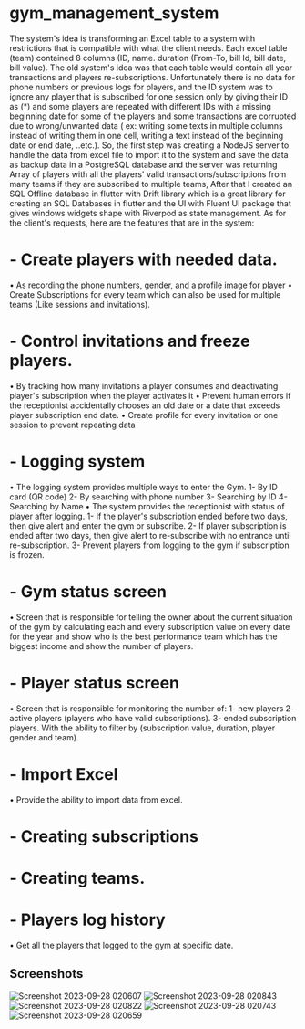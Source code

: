 # gym_management_system

The system's idea is transforming an Excel table to a system with restrictions that is compatible with what the client needs.
Each excel table (team) contained 8 columns (ID, name. duration (From-To, bill Id, bill date, bill value). The old system's idea was that each table would contain all year transactions and players re-subscriptions. Unfortunately there is no data for phone numbers or previous logs for players, and the ID system was to ignore any player that is subscribed for one session only by giving their ID as (*) and some players are repeated with different IDs with a missing beginning date for some of the  players and some transactions are corrupted due to wrong/unwanted data ( ex: writing some texts in multiple columns instead of writing them in one cell, writing a text instead of the beginning date or end date, ..etc.).
So, the first step was creating a NodeJS server to handle the data from excel file to import it to the system and save the data as backup data in a PostgreSQL database and the server was returning Array of players with all the players' valid transactions/subscriptions from many teams if they are  subscribed to multiple teams,
After that I created an SQL Offline database in flutter with Drift library which is a great library for creating an SQL Databases in flutter and the UI with Fluent UI package that gives windows widgets shape with Riverpod as state management.
As for the client's requests, here are the features that are in the system:

# -	Create players with needed data.
  •	As recording the phone numbers, gender, and a profile image for player 
  •	Create Subscriptions for every team which can also be used for multiple teams (Like sessions and invitations).
# -	Control invitations and freeze players.
  •	By tracking how many invitations a player consumes and deactivating player's subscription when the player activates it
  •	Prevent human errors if the receptionist accidentally chooses an old date or a date that exceeds player subscription end date.
  •	Create profile for every invitation or one session to prevent repeating data
# -	Logging system
  •	The logging system provides multiple ways to enter the Gym. 
      1-	By ID card (QR code)
      2-	By searching with phone number
      3-	Searching by ID
      4-	Searching by Name
  •	The system provides the receptionist with status of player after logging.
      1-	If the player's subscription ended before two days, then give alert and enter the gym or subscribe. 
      2-	If player subscription is ended after two days, then give alert to re-subscribe with no entrance until re-subscription.
      3-	Prevent players from logging to the gym if subscription is frozen.
# -	Gym status screen
  •	Screen that is responsible for telling the owner about the current situation of the gym by calculating each and every subscription value on every date for the year and show who is the best performance team which has the biggest income and show the number of players.
# -	Player status screen
  •	Screen that is responsible for monitoring the number of:
      1-	new players 
      2-	active players (players who have valid subscriptions).
      3-	ended subscription players.
  With the ability to filter by (subscription value, duration, player gender and team).
# -	Import Excel 
  •	Provide the ability to import data from excel.
# -	Creating subscriptions
# -	Creating teams.
# -	Players log history 
  •	Get all the players that logged to the gym at specific date.

## Screenshots 
![Screenshot 2023-09-28 020607](https://github.com/shady00s/gym_management_system/assets/64488184/75ca75ea-0956-4227-9d6c-abc1c7291867)
![Screenshot 2023-09-28 020843](https://github.com/shady00s/gym_management_system/assets/64488184/ae9f7dd5-fbaf-40bb-acc1-3ef240cdfe56)
![Screenshot 2023-09-28 020822](https://github.com/shady00s/gym_management_system/assets/64488184/cf02d86e-9f02-49e4-8262-c88786375350)
![Screenshot 2023-09-28 020743](https://github.com/shady00s/gym_management_system/assets/64488184/e2579aaa-af95-42ca-870e-8fc71ae7b8a9)
![Screenshot 2023-09-28 020659](https://github.com/shady00s/gym_management_system/assets/64488184/bd99b6cc-918d-4380-8c87-0f8c9fc17132)



